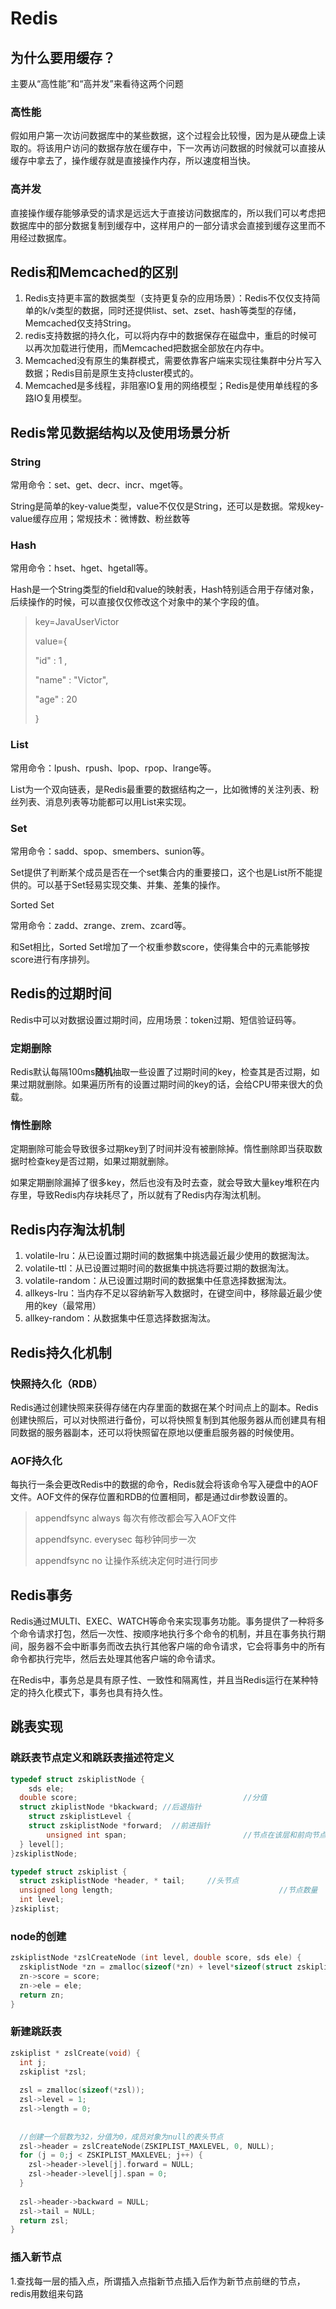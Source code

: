 #  Redis

##  为什么要用缓存？

主要从“高性能”和“高并发”来看待这两个问题

###  高性能

假如用户第一次访问数据库中的某些数据，这个过程会比较慢，因为是从硬盘上读取的。将该用户访问的数据存放在缓存中，下一次再访问数据的时候就可以直接从缓存中拿去了，操作缓存就是直接操作内存，所以速度相当快。

###  高并发

直接操作缓存能够承受的请求是远远大于直接访问数据库的，所以我们可以考虑把数据库中的部分数据复制到缓存中，这样用户的一部分请求会直接到缓存这里而不用经过数据库。

##  Redis和Memcached的区别

1. Redis支持更丰富的数据类型（支持更复杂的应用场景）：Redis不仅仅支持简单的k/v类型的数据，同时还提供list、set、zset、hash等类型的存储，Memcached仅支持String。
2. redis支持数据的持久化，可以将内存中的数据保存在磁盘中，重启的时候可以再次加载进行使用，而Memcached把数据全部放在内存中。
3. Memcached没有原生的集群模式，需要依靠客户端来实现往集群中分片写入数据；Redis目前是原生支持cluster模式的。
4. Memcached是多线程，非阻塞IO复用的网络模型；Redis是使用单线程的多路IO复用模型。

##  Redis常见数据结构以及使用场景分析

###  String

常用命令：set、get、decr、incr、mget等。

String是简单的key-value类型，value不仅仅是String，还可以是数据。常规key-value缓存应用；常规技术：微博数、粉丝数等

###  Hash

常用命令：hset、hget、hgetall等。

Hash是一个String类型的field和value的映射表，Hash特别适合用于存储对象，后续操作的时候，可以直接仅仅修改这个对象中的某个字段的值。

>key=JavaUserVictor
>
>value={
>
>"id" : 1 ,
>
>"name" : "Victor",
>
>"age" : 20 
>
>}

###  List

常用命令：lpush、rpush、lpop、rpop、lrange等。

List为一个双向链表，是Redis最重要的数据结构之一，比如微博的关注列表、粉丝列表、消息列表等功能都可以用List来实现。

###  Set

常用命令：sadd、spop、smembers、sunion等。

Set提供了判断某个成员是否在一个set集合内的重要接口，这个也是List所不能提供的。可以基于Set轻易实现交集、并集、差集的操作。

Sorted Set

常用命令：zadd、zrange、zrem、zcard等。

和Set相比，Sorted Set增加了一个权重参数score，使得集合中的元素能够按score进行有序排列。

##  Redis的过期时间

Redis中可以对数据设置过期时间，应用场景：token过期、短信验证码等。



###  定期删除

Redis默认每隔100ms**随机**抽取一些设置了过期时间的key，检查其是否过期，如果过期就删除。如果遍历所有的设置过期时间的key的话，会给CPU带来很大的负载。

###  惰性删除

定期删除可能会导致很多过期key到了时间并没有被删除掉。惰性删除即当获取数据时检查key是否过期，如果过期就删除。

如果定期删除漏掉了很多key，然后也没有及时去查，就会导致大量key堆积在内存里，导致Redis内存块耗尽了，所以就有了Redis内存淘汰机制。

##  Redis内存淘汰机制

1. volatile-lru：从已设置过期时间的数据集中挑选最近最少使用的数据淘汰。
2. volatile-ttl：从已设置过期时间的数据集中挑选将要过期的数据淘汰。
3. volatile-random：从已设置过期时间的数据集中任意选择数据淘汰。
4. allkeys-lru：当内存不足以容纳新写入数据时，在键空间中，移除最近最少使用的key（最常用）
5. allkey-random：从数据集中任意选择数据淘汰。

##  Redis持久化机制

###  快照持久化（RDB）

Redis通过创建快照来获得存储在内存里面的数据在某个时间点上的副本。Redis创建快照后，可以对快照进行备份，可以将快照复制到其他服务器从而创建具有相同数据的服务器副本，还可以将快照留在原地以便重启服务器的时候使用。

###  AOF持久化

每执行一条会更改Redis中的数据的命令，Redis就会将该命令写入硬盘中的AOF文件。AOF文件的保存位置和RDB的位置相同，都是通过dir参数设置的。

>appendfsync  always       每次有修改都会写入AOF文件
>
>appendfsync. everysec    每秒钟同步一次
>
>appendfsync  no              让操作系统决定何时进行同步

##  Redis事务

Redis通过MULTI、EXEC、WATCH等命令来实现事务功能。事务提供了一种将多个命令请求打包，然后一次性、按顺序地执行多个命令的机制，并且在事务执行期间，服务器不会中断事务而改去执行其他客户端的命令请求，它会将事务中的所有命令都执行完毕，然后去处理其他客户端的命令请求。

在Redis中，事务总是具有原子性、一致性和隔离性，并且当Redis运行在某种特定的持久化模式下，事务也具有持久性。

##  跳表实现

###  跳跃表节点定义和跳跃表描述符定义

```c
typedef struct zskiplistNode {
	sds ele;
  double score;										//分值
  struct zkiplistNode *bkackward; //后退指针
	struct zskiplistLevel {
    struct zskiplistNode *forward;	//前进指针
		unsigned int span;  						//节点在该层和前向节点的距离
  } level[];
}zskiplistNode;

typedef struct zskiplist {
  struct zskiplistNode *header, * tail;		//头节点
  unsigned long length;										//节点数量
  int level;															//目前表内节点的最大层数
}zskiplist;
```

###  node的创建

```c
zskiplistNode *zslCreateNode (int level, double score, sds ele) {
  zskiplistNode *zn = zmalloc(sizeof(*zn) + level*sizeof(struct zskiplistLevel));
  zn->score = score;
  zn->ele = ele;
  return zn;
}
```



###  新建跳跃表

```c
zskiplist * zslCreate(void) {
  int j;
  zskiplist *zsl;
  
  zsl = zmalloc(sizeof(*zsl));
  zsl->level = 1;
  zsl->length = 0;
  
  
  //创建一个层数为32，分值为0，成员对象为null的表头节点
  zsl->header = zslCreateNode(ZSKIPLIST_MAXLEVEL, 0, NULL);
  for (j = 0;j < ZSKIPLIST_MAXLEVEL; j++) {
    zsl->header->level[j].forward = NULL;
    zsl->header->level[j].span = 0;
  }
  
  zsl->header->backward = NULL;
  zsl->tail = NULL;
  return zsl;
}
```

###  插入新节点

1.查找每一层的插入点，所谓插入点指新节点插入后作为新节点前继的节点，redis用数组来句路